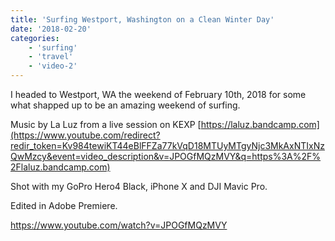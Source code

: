 ```yaml
---
title: 'Surfing Westport, Washington on a Clean Winter Day'
date: '2018-02-20'
categories:
    - 'surfing'
    - 'travel'
    - 'video-2'
---
```


I headed to Westport, WA the weekend of February 10th, 2018 for some what shapped up to be an amazing weekend of surfing.

Music by La Luz from a live session on KEXP [https://laluz.bandcamp.com](https://www.youtube.com/redirect?redir_token=Kv984tewiKT44eBlFFZa77kVqD18MTUyMTgyNjc3MkAxNTIxNzQwMzcy&event=video_description&v=JPOGfMQzMVY&q=https%3A%2F%2Flaluz.bandcamp.com)

Shot with my GoPro Hero4 Black, iPhone X and DJI Mavic Pro.

Edited in Adobe Premiere.

https://www.youtube.com/watch?v=JPOGfMQzMVY
